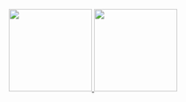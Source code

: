 <div align="center">
  <a href="https://tachgurbanov.github.io">
  <img height="150em" src="https://github-readme-stats.vercel.app/api?username=tachgurbanov&show_icons=true&theme=react&include_all_commits=true&count_private=true"/>
  <img height="150em" src="https://github-readme-stats.vercel.app/api/top-langs/?username=tachgurbanov&layout=compact&langs_count=7&theme=react"/>
</div>
